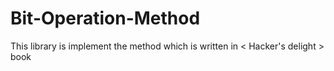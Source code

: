# Bit-Operation-Method

This library is implement the method which is written in < Hacker's delight > book
